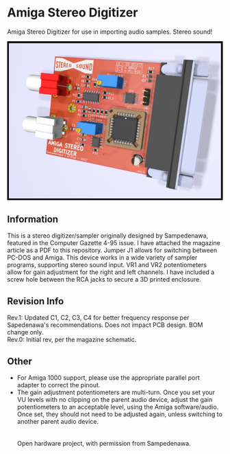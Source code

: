 # Amiga Stereo Digitizer
Amiga Stereo Digitizer for use in importing audio samples. Stereo sound!

![pic](pic.png)

## Information
This is a stereo digitizer/sampler originally designed by Sampedenawa, featured in the Computer Gazette 4-95 issue. I have attached the magazine article as a PDF to this repository. Jumper J1 allows for switching between PC-DOS and Amiga. This device works in a wide variety of sampler programs, supporting stereo sound input. VR1 and VR2 potentiometers allow for gain adjustment for the right and left channels. I have included a screw hole between the RCA jacks to secure a 3D printed enclosure.

## Revision Info
Rev.1: Updated C1, C2, C3, C4 for better frequency response per Sapedenawa's recommendations. Does not impact PCB design. BOM change only.
\
Rev.0: Initial rev, per the magazine schematic.

## Other
* For Amiga 1000 support, please use the appropriate parallel port adapter to correct the pinout.
* The gain adjustment potentiometers are multi-turn. Once you set your VU levels with no clipping on the parent audio device, adjust the gain potentiometers to an acceptable level, using the Amiga software/audio. Once set, they should not need to be adjusted again, unless switching to another parent audio device.  
\
\
Open hardware project, with permission from Sampedenawa.
